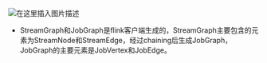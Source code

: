 ![在这里插入图片描述](https://img-blog.csdnimg.cn/20210320231627911.png?x-oss-process=image/watermark,type_ZmFuZ3poZW5naGVpdGk,shadow_10,text_aHR0cHM6Ly9ibG9nLmNzZG4ubmV0L3UwMTE2MjQxNTc=,size_16,color_FFFFFF,t_70)
- StreamGraph和JobGraph是flink客户端生成的，StreamGraph主要包含的元素为StreamNode和StreamEdge，经过chaining后生成JobGraph，JobGraph的主要元素是JobVertex和JobEdge。
